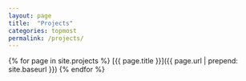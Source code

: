 ```yaml
---
layout: page
title:  "Projects"
categories: topmost
permalink: /projects/
---
```



{% for page in site.projects %}
  [{{ page.title }}]({{ page.url | prepend: site.baseurl }})
{% endfor %}